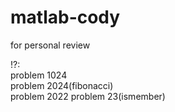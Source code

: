 # matlab-cody
for personal review

!?:  
problem 1024  
problem 2024(fibonacci)  
problem 2022
problem 23(ismember)
